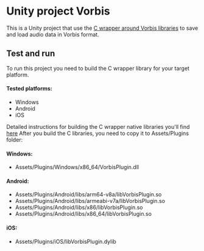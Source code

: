 # Unity project Vorbis
This is a Unity project that use the [C wrapper around Vorbis libraries](https://github.com/khindemit/unity-vorbis) to save and load audio data in Vorbis format.

## Test and run
To run this project you need to build the C wrapper library for your target platform.
#### Tested platforms:
- Windows
- Android
- iOS

Detailed instructions for building the C wrapper native libraries you'll find [here](https://github.com/khindemit/unity-vorbis)
After you build the C libraries, you need to copy it to Assets/Plugins folder:
#### Windows:
- Assets/Plugins/Windows/x86_64/VorbisPlugin.dll
#### Android: 
- Assets/Plugins/Android/libs/arm64-v8a/libVorbisPlugin.so 
- Assets/Plugins/Android/libs/armeabi-v7a/libVorbisPlugin.so 
- Assets/Plugins/Android/libs/x86/libVorbisPlugin.so 
- Assets/Plugins/Android/libs/x86_64/libVorbisPlugin.so
#### iOS:
- Assets/Plugins/iOS/libVorbisPlugin.dylib

